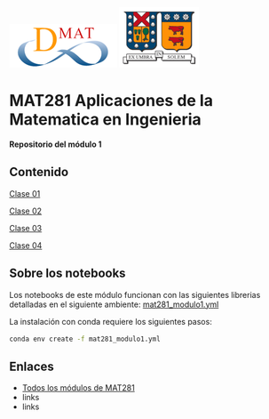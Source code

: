 [![DMAT](../images/dmat.png?raw=true "DMAT")](http://www.mat.utfsm.cl/)
[![UTFSM](../images/utfsm.png?raw=true "UTFSM")](http://www.usm.cl/)

# MAT281 Aplicaciones de la Matematica en Ingenieria
**Repositorio del módulo 1**

## Contenido

[Clase 01](./01_sobre_el_curso.ipynb)

[Clase 02](./02_data_science_toolkit.ipynb)

[Clase 03](./03.ipynb)

[Clase 04](./04.ipynb)

## Sobre los notebooks

Los notebooks de este módulo funcionan con las siguientes librerias detalladas en el siguiente ambiente: [mat281_modulo1.yml](./mat281_modulo1.yml)

La instalación con conda requiere los siguientes pasos:
```bash
conda env create -f mat281_modulo1.yml
```

## Enlaces
* [Todos los módulos de MAT281](../README.md)
* links
* links
